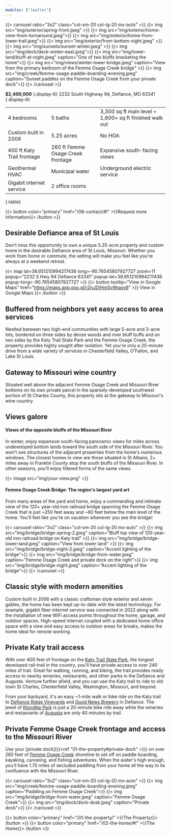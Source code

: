 ```yaml
---
modules: ["leaflet"]
---
```


{{< carousel ratio="3x2" class="col-sm-20 col-lg-20 mx-auto" >}}
  {{< img src="img/exterior/spring-front.jpeg" >}}
  {{< img src="img/exterior/home-view-from-turnaround.jpeg">}}
  {{< img src="img/exterior/home-from-lower-trail.jpeg">}}
  {{< img src="img/exterior/from-bottom-night.jpeg" >}}
  {{< img src="img/sunsets/sunset-winter.jpeg" >}}
  {{< img src="img/deck/deck-winter-east.jpeg">}}
  {{< img src="img/lower-land/bluff-at-night.jpeg" caption="One of two bluffs bracketing the home">}}
  {{< img src="img/views/winter-lower-bridge.jpeg" caption="View from the primary bedroom of the Femme Osage Creek bridge" >}}
  {{< img src="img/creek/femme-osage-paddle-boarding-evening.jpeg" caption="Sunset paddles on the Femme Osage Creek from your private dock">}}
{{< /carousel >}}

**$2,400,000**
{.display-6}
2232 South Highway 94, Defiance, MO 63341
{.display-6}

|     |       |     |
| --------- | -------- | ------ |
| 4 bedrooms  | 5 baths | 3,300 sq ft main level + 1,600+ sq ft finished walk out |
| Custom built in 2006  | 5.25 acres | No HOA |
| 400 ft Katy Trail frontage | 260 ft Femme Osage Creek frontage | Expansive south-facing views |
| Geothermal HVAC | Municipal water | Underground electric service|
| Gigabit internet service |2 office rooms  |  |
{.table}

{{< button color="primary" href="/08-contact/#!" >}}Request more information{{< /button >}}

## Desirable Defiance area of St Louis

Don't miss this opportunity to own a unique 5.25-acre property and custom home in the desirable Defiance area of St Louis, Missouri. Whether you work from home or commute, the setting will make you feel like you're always at a weekend retreat.

{{< map lat=38.651210994217436 long=-90.76545807927727 zoom=11 popup="2232 S Hwy 94 Defiance 63341" popup-lat=38.651210994217436 popup-long=-90.76545807927727 >}}
{{< button tooltip="View in Google Maps" href="https://maps.app.goo.gl/r2iyJDiHmSy9haov9" >}}
    View in Google Maps
{{< /button >}}

## Buffered from neighbors yet easy access to area services

Nestled between two high-end communities with large 5-acre and 3-acre lots, bordered on three sides by dense woods and river bluff buffs and on two sides by the Katy Trail State Park and the Femme Osage Creek, the property provides highly sought after isolation. Yet you're only a 20-minute drive from a wide variety of services in Chesterfield Valley, O'Fallon, and Lake St Louis.

## Gateway to Missouri wine country

Situated well above the adjacent Femme Osage Creek and Missouri River bottoms on its own private parcel in the sparsely-developed southwest portion of St Charles County, this property sits at the gateway to Missouri's wine country.

## Views galore

#### Views of the opposite bluffs of the Missouri River

In winter, enjoy expansive south-facing panoramic views for miles across undeveloped bottom lands toward the south side of the Missouri River. You won't see structures of the adjacent properties from the home's numerous windows. The closest homes in view are those situated in St Albans, 2+ miles away in Franklin County atop the south bluffs of the Missouri River. In other seasons, you'll enjoy filtered forms of the same views.

{{< image src="img/your-view.png" >}}

#### Femme Osage Creek Bridge: The region's largest yard art

From many areas of the yard and home, enjoy a commanding and intimate view of the 120+ year-old iron railroad bridge spanning the Femme Osage Creek that is just ~250 feet away and ~60 feet below the main level of the home. You'll feel like you're on vacation whenever you see the bridge!

{{< carousel ratio="3x2" class="col-sm-20 col-lg-20 mx-auto" >}}
  {{< img src="img/bridge/bridge-spring-2.jpeg" caption="Bluff top view of 120-year-old iron railroad bridge on Katy trail" >}}
  {{< img src="img/bridge/bridge-lower-land.jpeg" caption="View from lower land" >}}
  {{< img src="img/bridge/bridge-night-2.jpeg" caption="Accent lighting of the bridge">}}
  {{< img src="img/bridge/bridge-from-water.jpeg" caption="Femme Osage Creek and private dock on the right">}}
  {{< img src="img/bridge/bridge-night.jpeg" caption="Accent lighting of the bridge">}}
{{< /carousel >}}

## Classic style with modern amenities

Custom built in 2006 with a classic craftsman style exterior and seven gables, the home has been kept up-to-date with the latest technology. For example, gigabit fiber internet service was connected in 2022 along with the installation of new WiFi access points throughout the home, garage, and outdoor spaces. High-speed internet coupled with a dedicated home office space with a view and easy access to outdoor areas for breaks, makes the home ideal for remote working.

## Private Katy trail access

With over 400 feet of frontage on the [Katy Trail State Park](https://mostateparks.com/park/katy-trail-state-park), the longest developed rail-trail in the country, you'll have private access to over 240 miles of trail. Great for walking, running, and biking, the trail provides ready access to nearby wineries, restaurants, and other parks in the Defiance and Augusta. Venture further afield, and you can use the Katy trail to ride to old town St Charles, Chesterfield Valley, Washington, Missouri, and beyond.

From your backyard, it's an easy ~1-mile walk or bike ride on the Katy trail to [Defiance Ridge Vineyards](https://www.defianceridgevineyards.com/) and [Good News Brewery](https://www.goodnewsbrewing.com/) in Defiance. The jewel of [Klondike Park](https://www.sccmo.org/690/Klondike-Park) is just a 20-minute bike ride away while the wineries and restaurants of [Augusta](https://www.townofaugustamo.org/) are only 40 minutes by trail. 

## Private Femme Osage Creek frontage and access to the Missouri River

Use your [private dock]({{<ref "01-the-property#private-dock" >}}) on over 260 feet of [Femme Osage Creek](https://www.anyplaceamerica.com/directory/mo/st-charles-county-29183/streams/femme-osage-creek-756042/) shoreline to set off on paddle boarding, kayaking, canoeing, and fishing adventures. When the water's high enough, you'll have 1.75 miles of secluded paddling from your home all the way to its confluence with the Missouri River.

{{< carousel ratio="3x2" class="col-sm-20 col-lg-20 mx-auto" >}}
  {{< img src="img/creek/femme-osage-paddle-boarding-evening.jpeg" caption="Paddling on Femme Osage Creek">}}
  {{< img src="img/bridge/bridge-from-water.jpeg" caption="Femme Osage Creek">}}
  {{< img src="img/dock/dock-dusk.jpeg" caption="Private dock">}}
{{< /carousel >}}

{{< button color="primary" href="/01-the-property/" >}}The Property{{< /button >}}
{{< button color="primary" href="/02-the-home/#!" >}}The Home{{< /button >}}

